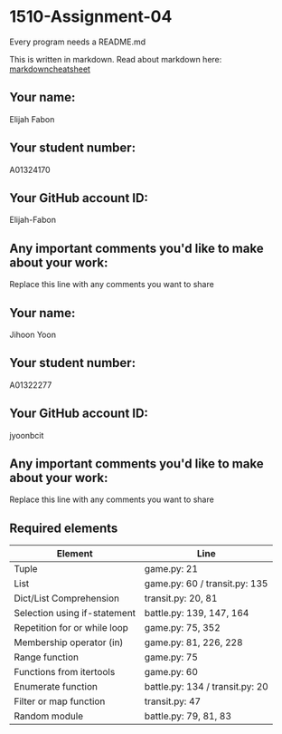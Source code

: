 # 1510-Assignment-04

Every program needs a README.md

This is written in markdown. Read about markdown here: [markdowncheatsheet](https://www.markdownguide.org/cheat-sheet/)

## Your name:
Elijah Fabon

## Your student number:
A01324170

## Your GitHub account ID:
Elijah-Fabon

## Any important comments you'd like to make about your work:
Replace this line with any comments you want to share

## Your name:
Jihoon Yoon

## Your student number:
A01322277

## Your GitHub account ID:
jyoonbcit

## Any important comments you'd like to make about your work:
Replace this line with any comments you want to share

## Required elements
| Element                      | Line                            |
|------------------------------|---------------------------------|
| Tuple                        | game.py: 21                     |
| List                         | game.py: 60 / transit.py: 135   |
| Dict/List Comprehension      | transit.py: 20, 81              | 
| Selection using if-statement | battle.py: 139, 147, 164        |
| Repetition for or while loop | game.py: 75, 352                |
| Membership operator (in)     | game.py: 81, 226, 228           |
| Range function               | game.py: 75                     |
| Functions from itertools     | game.py: 60                     |
| Enumerate function           | battle.py: 134 / transit.py: 20 |
| Filter or map function       | transit.py: 47                  |
| Random module                | battle.py: 79, 81, 83           |